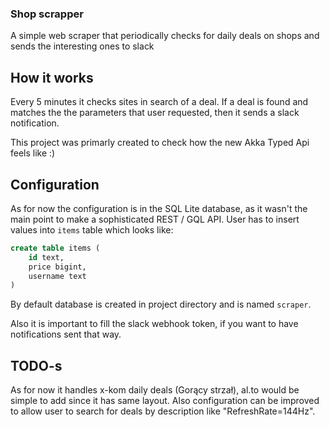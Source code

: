 ### Shop scrapper
A simple web scraper that periodically checks for daily deals on shops and sends the interesting ones to slack

## How it works
Every 5 minutes it checks sites in search of a deal. If a deal is found and matches the the parameters that user requested,
then it sends a slack notification. 

This project was primarly created to check how the new Akka Typed Api feels like :)

## Configuration
As for now the configuration is in the SQL Lite database, as it wasn't the main point to make a sophisticated REST / GQL API.
User has to insert values into `items` table which looks like:
```sql
create table items (
    id text,
    price bigint,
    username text
)
```

By default database is created in project directory and is named `scraper`.

Also it is important to fill the slack webhook token, if you want to have notifications sent that way.

## TODO-s
As for now it handles x-kom daily deals (Gorący strzał), al.to would be simple to add since it has same layout.
Also configuration can be improved to allow user to search for deals by description like "RefreshRate=144Hz".